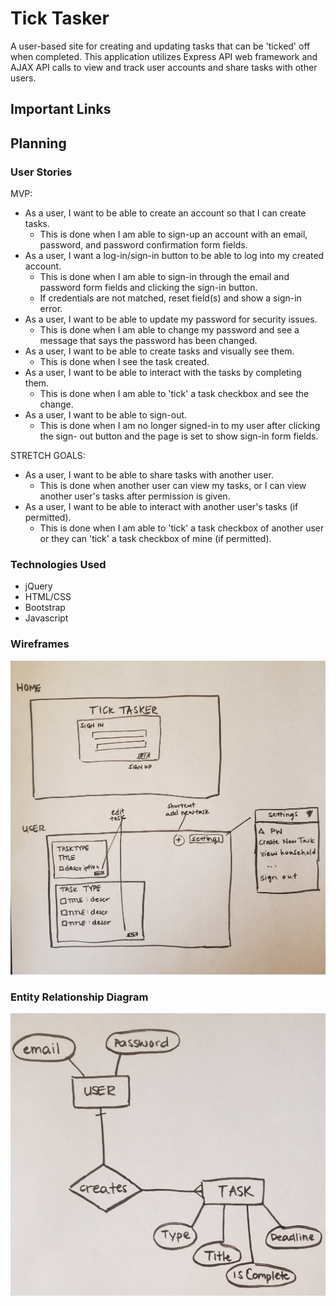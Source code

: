 # Tick Tasker
A user-based site for creating and updating tasks that can be 'ticked' off when
completed. This application utilizes Express API web framework and AJAX API calls
to view and track user accounts and share tasks with other users.

## Important Links


## Planning

### User Stories
MVP:
- As a user, I want to be able to create an account so that I can create tasks.
  - This is done when I am able to sign-up an account with an email, password,
  and password confirmation form fields.
- As a user, I want a log-in/sign-in button to be able to log into my created
account.
  - This is done when I am able to sign-in through the email and password form
  fields and clicking the sign-in button.
  - If credentials are not matched, reset field(s) and show a sign-in error.
- As a user, I want to be able to update my password for security issues.
  - This is done when I am able to change my password and see a message that says
  the password has been changed.
- As a user, I want to be able to create tasks and visually see them.
  - This is done when I see the task created.
- As a user, I want to be able to interact with the tasks by completing them.
  - This is done when I am able to 'tick' a task checkbox and see the change.
- As a user, I want to be able to sign-out.
  - This is done when I am no longer signed-in to my user after clicking the sign-
  out button and the page is set to show sign-in form fields.

STRETCH GOALS:
- As a user, I want to be able to share tasks with another user.
  - This is done when another user can view my tasks, or I can view another user's
  tasks after permission is given.
- As a user, I want to be able to interact with another user's tasks (if permitted).
  - This is done when I am able to 'tick' a task checkbox of another user or they
  can 'tick' a task checkbox of mine (if permitted).

### Technologies Used
- jQuery
- HTML/CSS
- Bootstrap
- Javascript

### Wireframes
![TickTasker Wireframe](/public/tickTaskerWireframe.jpg)

### Entity Relationship Diagram
![TickTasker Entity Relationship Diagram](/public/tickTaskerERD.jpg)
